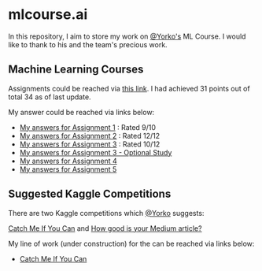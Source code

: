 # mlcourse.ai
In this repository, I aim to store my work on [@Yorko's](https://github.com/Yorko) ML Course. I would like to thank to his and the team's precious work.

## Machine Learning Courses
Assignments could be reached via [this link](https://github.com/Yorko/mlcourse.ai/tree/master/jupyter_english/assignments_fall2018). I had achieved 31 points out of total 34 as of last update.

My answer could be reached via links below:
* [My answers for Assignment 1](https://github.com/kazimanil/mlcourse.ai/blob/master/mlcourse_1/mlcourse_1.ipynb) : Rated 9/10
* [My answers for Assignment 2](https://github.com/kazimanil/mlcourse.ai/blob/master/mlcourse_2/mlcourse_2.ipynb) : Rated 12/12
* [My answers for Assignment 3](https://github.com/kazimanil/mlcourse.ai/blob/master/mlcourse_3/mlcourse_3.ipynb) : Rated 10/12
* [My answers for Assignment 3 - Optional Study](https://github.com/kazimanil/mlcourse.ai/blob/master/mlcourse_3/mlcourse_3opt.ipynb)
* [My answers for Assignment 4](https://github.com/kazimanil/mlcourse.ai/blob/master/mlcourse_4/mlcourse_4.ipynb)
* [My answers for Assignment 5](https://github.com/kazimanil/mlcourse.ai/blob/master/mlcourse_5/mlcourse_5.ipynb)

## Suggested Kaggle Competitions
There are two Kaggle competitions which [@Yorko](https://github.com/Yorko) suggests:

[Catch Me If You Can](https://www.kaggle.com/c/catch-me-if-you-can-intruder-detection-through-webpage-session-tracking2/kernels) and [How good is your Medium article?](https://www.kaggle.com/c/how-good-is-your-medium-article/leaderboard)

My line of work (under construction) for the  can be reached via links below:

- [Catch Me If You Can](https://github.com/kazimanil/mlcourse.ai/blob/master/catch_me/Catch_Me.ipynb)